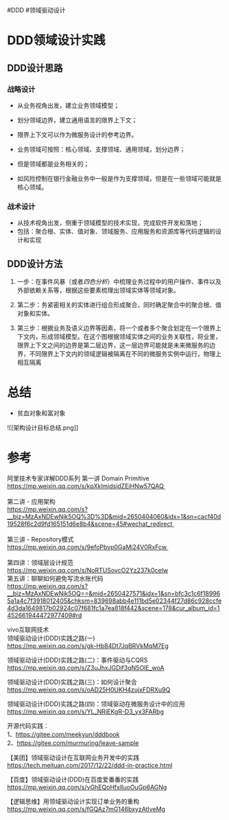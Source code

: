 #DDD #领域驱动设计


# DDD领域设计实践
## DDD设计思路
### 战略设计
- 从业务视角出发，建立业务领域模型；
- 划分领域边界，建立通用语言的限界上下文；
- 限界上下文可以作为微服务设计的参考边界。

- 业务领域可按照：核心领域、支撑领域、通用领域，划分边界；
- 但是领域都是业务相关的；
- 如风险控制在银行金融业务中一般是作为支撑领域，但是在一些领域可能就是核心领域。

### 战术设计
- 从技术视角出发，侧重于领域模型的技术实现，完成软件开发和落地；
- 包括：聚合根、实体、值对象、领域服务、应用服务和资源库等代码逻辑的设计和实现

## DDD设计方法
1.  一步：在事件风暴（或者*四色分析*）中梳理业务过程中的用户操作、事件以及外部依赖关系等，根据这些要素梳理出领域实体等领域对象。
    
2.  第二步：务紧密相关的实体进行组合形成聚合，同时确定聚合中的聚合根、值对象和实体。
    
3.  第三步：根据业务及语义边界等因素，将一个或者多个聚合划定在一个限界上下文内，形成领域模型。在这个图根据领域实体之间的业务关联性，将业里，限界上下文之间的边界是第二层边界，这一层边界可能就是未来微服务的边界，不同限界上下文内的领域逻辑被隔离在不同的微服务实例中运行，物理上相互隔离
    

# 总结
- 贫血对象和富对象

![[架构设计目标总结.png]]




# 参考

阿里技术专家详解DDD系列
第一讲 Domain Primitive   
https://mp.weixin.qq.com/s/kpXklmidsidZEiHNw57QAQ   
   
第二讲 - 应用架构   
https://mp.weixin.qq.com/s?__biz=MzAxNDEwNjk5OQ%3D%3D&mid=2650404060&idx=1&sn=cacf40d19528f6c2d9fd165151d6e8b4&scene=45#wechat_redirect   
   
第三讲 - Repository模式   
https://mp.weixin.qq.com/s/9efoPbvp0GaMi24V0RxFcw   
   
第四讲：领域层设计规范   
https://mp.weixin.qq.com/s/NoRTUSovcO2Yz237k0ceIw  
第五讲：聊聊如何避免写流水账代码  
https://mp.weixin.qq.com/s?__biz=MzAxNDEwNjk5OQ==&mid=2650427571&idx=1&sn=bfc3c1c6f189965a1a4c7f3918012405&chksm=839698abb4e111bd5e02344f27d86c928ccfe4d3da1649817b02924c07f681fc1a7ea818f442&scene=178&cur_album_id=1452661944472977409#rd


vivo互联网技术  
领域驱动设计(DDD)实践之路(一)  
https://mp.weixin.qq.com/s/gk-Hb84Dt7JqBRVkMqM7Eg  
  
领域驱动设计(DDD)实践之路(二)：事件驱动与CQRS  
https://mp.weixin.qq.com/s/Z3uJhxJGDif3qN5OlE_woA  
  
领域驱动设计(DDD)实践之路(三)：如何设计聚合  
https://mp.weixin.qq.com/s/oAD25H0UKH4zujxFDRXu9Q  
  
领域驱动设计(DDD)实践之路(四)：领域驱动在微服务设计中的应用  
https://mp.weixin.qq.com/s/YL_NRiEKgR-D3_yx3FARbg


开源代码实践：  
1、https://gitee.com/meekyun/dddbook  
2、https://gitee.com/murmuring/leave-sample


【美团】领域驱动设计在互联网业务开发中的实践  
https://tech.meituan.com/2017/12/22/ddd-in-practice.html  
  
【百度】领域驱动设计(DDD)在百度爱番番的实践  
https://mp.weixin.qq.com/s/vGhEQoHfxlIuoOuGp6AGNg  
  
【逻辑思维】用领域驱动设计实现订单业务的重构  
https://mp.weixin.qq.com/s/fGQAz7mG146bxyzAtIveMg